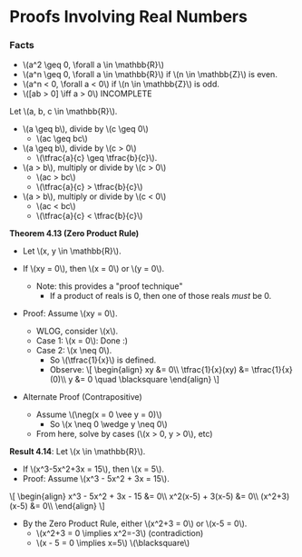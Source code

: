 # Proofs Involving Real Numbers

### Facts
* \\(a^2 \geq 0, \forall a \in \mathbb{R}\\)
* \\(a^n \geq 0, \forall a \in \mathbb{R}\\) if \\(n \in \mathbb{Z}\\) is even.
* \\(a^n < 0, \forall a < 0\\) if \\(n \in \mathbb{Z}\\) is odd.
* \\([ab > 0] \iff a > 0\\) INCOMPLETE

Let \\(a, b, c \in \mathbb{R}\\).
* \\(a \geq b\\), divide by \\(c \geq 0\\)
  * \\(ac \geq bc\\)
* \\(a \geq b\\), divide by \\(c > 0\\)
  * \\(\tfrac{a}{c} \geq \tfrac{b}{c}\\).
* \\(a > b\\), multiply or divide by \\(c > 0\\)
  * \\(ac > bc\\)
  * \\(\tfrac{a}{c} > \tfrac{b}{c}\\)
* \\(a > b\\), multiply or divide by \\(c < 0\\)
  * \\(ac < bc\\)
  * \\(\tfrac{a}{c} < \tfrac{b}{c}\\)

**Theorem 4.13 (Zero Product Rule)**
* Let \\(x, y \in \mathbb{R}\\).
* If \\(xy = 0\\), then \\(x = 0\\) or \\(y = 0\\).
  * Note: this provides a "proof technique"
    * If a product of reals is 0, then one of those reals *must* be 0.
* Proof: Assume \\(xy = 0\\).
  * WLOG, consider \\(x\\).
  * Case 1: \\(x = 0\\): Done :)
  * Case 2: \\(x \neq 0\\).
    * So \\(\tfrac{1}{x}\\) is defined.
    * Observe:
\\[
    \\begin{align}
        xy &= 0\\\\
        \tfrac{1}{x}(xy) &= \tfrac{1}{x}(0)\\\\
        y &= 0 \quad \blacksquare
    \\end{align}
\\]

* Alternate Proof (Contrapositive)
  * Assume \\(\neg(x = 0 \vee y = 0)\\)
    * So \\(x \neq 0 \wedge y \neq 0\\)
  * From here, solve by cases (\\(x > 0, y > 0\\), etc)

**Result 4.14**: Let \\(x \in \mathbb{R}\\).
* If \\(x^3-5x^2+3x = 15\\), then \\(x = 5\\).
* Proof: Assume \\(x^3 - 5x^2 + 3x = 15\\).

\\[
  \\begin{align}
    x^3 - 5x^2 + 3x - 15 &= 0\\\\
    x^2(x-5) + 3(x-5) &= 0\\\\
    (x^2+3)(x-5) &= 0\\\\
  \\end{align}
\\]
  * By the Zero Product Rule, either \\(x^2+3 = 0\\) or \\(x-5 = 0\\).
    * \\(x^2+3 = 0 \implies x^2=-3\\) (contradiction)
    * \\(x - 5 = 0 \implies x=5\\) \\(\blacksquare\\)